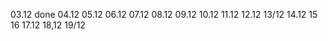 03.12 done
04.12
05.12
06.12
07.12
08.12
09.12
10.12
11.12
12.12
13/12
14.12
15
16
17.12
18,12
19/12
